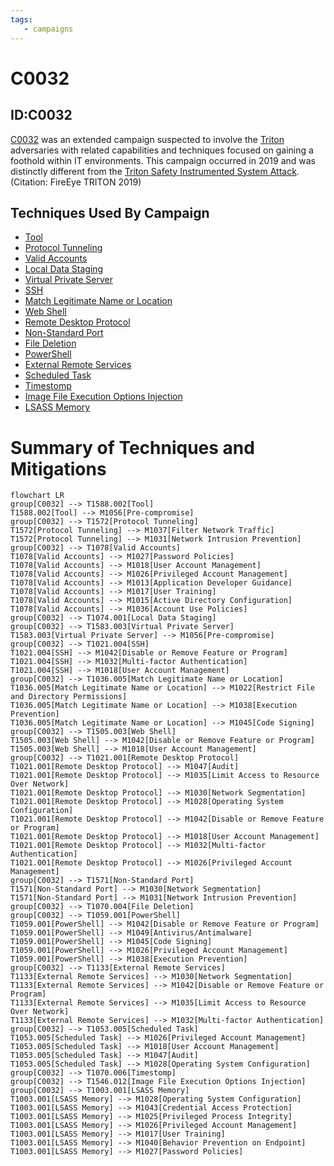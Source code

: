 ```yaml
---
tags:
   - campaigns
---
```

# C0032
## ID:C0032
[C0032](campaigns/C0032) was an extended campaign suspected to involve the [Triton](software/S1009) adversaries with related capabilities and techniques focused on gaining a foothold within IT environments. This campaign occurred in 2019 and was distinctly different from the [Triton Safety Instrumented System Attack](campaigns/C0030).(Citation: FireEye TRITON 2019)
## Techniques Used By Campaign
* [Tool](techniques/T1588/002)
* [Protocol Tunneling](techniques/T1572)
* [Valid Accounts](techniques/T1078)
* [Local Data Staging](techniques/T1074/001)
* [Virtual Private Server](techniques/T1583/003)
* [SSH](techniques/T1021/004)
* [Match Legitimate Name or Location](techniques/T1036/005)
* [Web Shell](techniques/T1505/003)
* [Remote Desktop Protocol](techniques/T1021/001)
* [Non-Standard Port](techniques/T1571)
* [File Deletion](techniques/T1070/004)
* [PowerShell](techniques/T1059/001)
* [External Remote Services](techniques/T1133)
* [Scheduled Task](techniques/T1053/005)
* [Timestomp](techniques/T1070/006)
* [Image File Execution Options Injection](techniques/T1546/012)
* [LSASS Memory](techniques/T1003/001)

# Summary of Techniques and Mitigations
```mermaid
flowchart LR
group[C0032] --> T1588.002[Tool]
T1588.002[Tool] --> M1056[Pre-compromise]
group[C0032] --> T1572[Protocol Tunneling]
T1572[Protocol Tunneling] --> M1037[Filter Network Traffic]
T1572[Protocol Tunneling] --> M1031[Network Intrusion Prevention]
group[C0032] --> T1078[Valid Accounts]
T1078[Valid Accounts] --> M1027[Password Policies]
T1078[Valid Accounts] --> M1018[User Account Management]
T1078[Valid Accounts] --> M1026[Privileged Account Management]
T1078[Valid Accounts] --> M1013[Application Developer Guidance]
T1078[Valid Accounts] --> M1017[User Training]
T1078[Valid Accounts] --> M1015[Active Directory Configuration]
T1078[Valid Accounts] --> M1036[Account Use Policies]
group[C0032] --> T1074.001[Local Data Staging]
group[C0032] --> T1583.003[Virtual Private Server]
T1583.003[Virtual Private Server] --> M1056[Pre-compromise]
group[C0032] --> T1021.004[SSH]
T1021.004[SSH] --> M1042[Disable or Remove Feature or Program]
T1021.004[SSH] --> M1032[Multi-factor Authentication]
T1021.004[SSH] --> M1018[User Account Management]
group[C0032] --> T1036.005[Match Legitimate Name or Location]
T1036.005[Match Legitimate Name or Location] --> M1022[Restrict File and Directory Permissions]
T1036.005[Match Legitimate Name or Location] --> M1038[Execution Prevention]
T1036.005[Match Legitimate Name or Location] --> M1045[Code Signing]
group[C0032] --> T1505.003[Web Shell]
T1505.003[Web Shell] --> M1042[Disable or Remove Feature or Program]
T1505.003[Web Shell] --> M1018[User Account Management]
group[C0032] --> T1021.001[Remote Desktop Protocol]
T1021.001[Remote Desktop Protocol] --> M1047[Audit]
T1021.001[Remote Desktop Protocol] --> M1035[Limit Access to Resource Over Network]
T1021.001[Remote Desktop Protocol] --> M1030[Network Segmentation]
T1021.001[Remote Desktop Protocol] --> M1028[Operating System Configuration]
T1021.001[Remote Desktop Protocol] --> M1042[Disable or Remove Feature or Program]
T1021.001[Remote Desktop Protocol] --> M1018[User Account Management]
T1021.001[Remote Desktop Protocol] --> M1032[Multi-factor Authentication]
T1021.001[Remote Desktop Protocol] --> M1026[Privileged Account Management]
group[C0032] --> T1571[Non-Standard Port]
T1571[Non-Standard Port] --> M1030[Network Segmentation]
T1571[Non-Standard Port] --> M1031[Network Intrusion Prevention]
group[C0032] --> T1070.004[File Deletion]
group[C0032] --> T1059.001[PowerShell]
T1059.001[PowerShell] --> M1042[Disable or Remove Feature or Program]
T1059.001[PowerShell] --> M1049[Antivirus/Antimalware]
T1059.001[PowerShell] --> M1045[Code Signing]
T1059.001[PowerShell] --> M1026[Privileged Account Management]
T1059.001[PowerShell] --> M1038[Execution Prevention]
group[C0032] --> T1133[External Remote Services]
T1133[External Remote Services] --> M1030[Network Segmentation]
T1133[External Remote Services] --> M1042[Disable or Remove Feature or Program]
T1133[External Remote Services] --> M1035[Limit Access to Resource Over Network]
T1133[External Remote Services] --> M1032[Multi-factor Authentication]
group[C0032] --> T1053.005[Scheduled Task]
T1053.005[Scheduled Task] --> M1026[Privileged Account Management]
T1053.005[Scheduled Task] --> M1018[User Account Management]
T1053.005[Scheduled Task] --> M1047[Audit]
T1053.005[Scheduled Task] --> M1028[Operating System Configuration]
group[C0032] --> T1070.006[Timestomp]
group[C0032] --> T1546.012[Image File Execution Options Injection]
group[C0032] --> T1003.001[LSASS Memory]
T1003.001[LSASS Memory] --> M1028[Operating System Configuration]
T1003.001[LSASS Memory] --> M1043[Credential Access Protection]
T1003.001[LSASS Memory] --> M1025[Privileged Process Integrity]
T1003.001[LSASS Memory] --> M1026[Privileged Account Management]
T1003.001[LSASS Memory] --> M1017[User Training]
T1003.001[LSASS Memory] --> M1040[Behavior Prevention on Endpoint]
T1003.001[LSASS Memory] --> M1027[Password Policies]
```